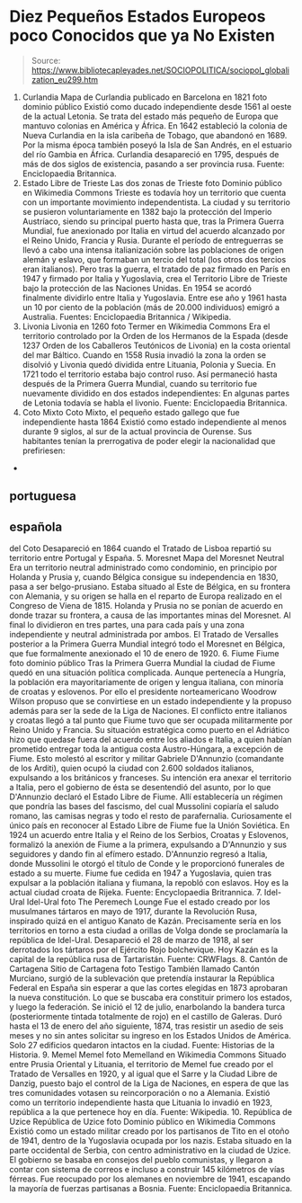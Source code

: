 # Diez Pequeños Estados Europeos poco Conocidos que ya No Existen

> Source: https://www.bibliotecapleyades.net/SOCIOPOLITICA/sociopol_globalization_eu299.htm

1. Curlandia
Mapa de Curlandia
publicado en Barcelona en 1821
foto dominio público
Existió como ducado independiente desde 1561 al oeste de la
actual Letonia. Se trata del estado más pequeño de Europa que
mantuvo colonias en América y África.
En 1642 estableció la
colonia de Nueva Curlandia en la isla caribeña de Tobago, que
abandonó en 1689. Por la misma época también poseyó la Isla de
San Andrés, en el estuario del río Gambia en África.
Curlandia desapareció en 1795,
después de más de dos siglos de existencia, pasando a ser
provincia rusa.
Fuente:
Enciclopaedia Britannica.
2. Estado Libre de Trieste
Las
dos zonas de Trieste
foto Dominio público en Wikimedia Commons
Trieste es todavía hoy un
territorio que cuenta con un importante movimiento
independentista.
La ciudad y su
territorio se pusieron voluntariamente en 1382 bajo la
protección del Imperio Austríaco, siendo su principal puerto
hasta que, tras la Primera Guerra Mundial, fue anexionado por
Italia en virtud del acuerdo alcanzado por el Reino Unido,
Francia y Rusia.
Durante el período de entreguerras se llevó a cabo una intensa
italianización sobre las poblaciones de origen alemán y eslavo,
que formaban un tercio del total (los otros dos tercios eran
italianos).
Pero tras la guerra,
el tratado de paz firmado en París en 1947 y firmado por Italia
y Yugoslavia, crea el Territorio Libre de Trieste bajo la
protección de las Naciones Unidas.
En 1954 se acordó finalmente dividirlo entre Italia y
Yugoslavia.
Entre ese año y 1961
hasta un 10 por ciento de la población (más de 20.000
individuos) emigró a Australia.
Fuentes:
Enciclopaedia Britannica / Wikipedia.
3. Livonia
Livonia en 1260
foto Termer en Wikimedia Commons
Era el territorio controlado por la
Orden de los Hermanos de la Espada
(desde 1237 Orden de los Caballeros Teutónicos de Livonia) en la
costa oriental del mar Báltico.
Cuando en 1558 Rusia
invadió la zona la orden se disolvió y Livonia quedó dividida
entre Lituania, Polonia y Suecia. En 1721 todo el territorio
estaba bajo control ruso.
Así permaneció hasta después de la Primera Guerra Mundial,
cuando su territorio fue nuevamente dividido en dos estados
independientes:
En algunas partes de
Letonia todavía se habla el livonio.
Fuente:
Enciclopaedia Britannica.
4. Coto
Mixto
Coto Mixto,
el
pequeño estado gallego
que
fue independiente hasta 1864
Existió como estado independiente al menos durante 9 siglos, al
sur de la actual
provincia de Ourense.
Sus habitantes tenían
la prerrogativa de poder elegir la nacionalidad que prefiriesen:
-
portuguesa
-
española
-
del Coto
Desapareció en 1864
cuando el Tratado de Lisboa repartió su territorio entre
Portugal y España.
5. Moresnet
Mapa del Moresnet Neutral
Era un territorio neutral administrado como condominio, en
principio por Holanda y Prusia y, cuando Bélgica consigue su
independencia en 1830, pasa a ser belgo-prusiano.
Estaba situado al Este de Bélgica, en su frontera con Alemania,
y su origen se halla en el reparto de Europa realizado en el
Congreso de Viena de 1815.
Holanda y Prusia no
se ponían de acuerdo en donde trazar su frontera, a causa de las
importantes minas del Moresnet. Al final lo dividieron en tres
partes, una para cada país y una zona independiente y neutral
administrada por ambos.
El Tratado de Versalles posterior a la Primera Guerra Mundial
integró todo
el Moresnet en Bélgica, que fue
formalmente anexionado el 10 de enero de 1920.
6. Fiume
Fiume
foto dominio público
Tras la Primera Guerra Mundial la
ciudad de Fiume quedó en una
situación política complicada.
Aunque pertenecía a
Hungría, la población era mayoritariamente de origen y lengua
italiana, con minoría de croatas y eslovenos.
Por ello el
presidente norteamericano Woodrow Wilson propuso que se
convirtiese en un estado independiente y la propuso además para
ser la sede de la Liga de Naciones.
El conflicto entre
italianos y croatas llegó a tal punto que Fiume tuvo que ser
ocupada militarmente por Reino Unido y Francia.
Su situación estratégica como puerto en el Adriático hizo que
quedase fuera del acuerdo entre los aliados e Italia, a quien
habían prometido entregar toda la antigua costa Austro-Húngara,
a excepción de Fiume.
Esto molestó al
escritor y militar Gabriele D'Annunzio (comandante de
los Arditi), quien ocupó la
ciudad con 2.600 soldados italianos, expulsando a los británicos
y franceses.
Su intención era
anexar el territorio a Italia, pero el gobierno de ésta se
desentendió del asunto, por lo que D'Annunzio declaró el
Estado Libre de Fiume.
Allí establecería un régimen que pondría las bases del fascismo,
del cual Mussolini copiaría el saludo romano, las camisas
negras y todo el resto de parafernalia.
Curiosamente el único
país en reconocer al Estado Libre de Fiume fue la Unión
Soviética.
En 1924 un acuerdo entre Italia y el Reino de los Serbios,
Croatas y Eslovenos, formalizó la anexión de Fiume a la primera,
expulsando a D'Annunzio y sus seguidores y dando fin al efímero
estado.
D'Annunzio regresó a Italia, donde Mussolini le otorgó el título
de Conde y le proporcionó funerales de estado a su muerte. Fiume
fue cedida en 1947 a Yugoslavia, quien tras expulsar a la
población italiana y fiumana, la repobló con eslavos.
Hoy es la actual
ciudad croata de
Rijeka.
Fuente:
Encyclopaedia Britrannica.
7. Idel-Ural
Idel-Ural
foto The Peremech Lounge
Fue el estado creado por los musulmanes tártaros en mayo de
1917, durante la Revolución Rusa, inspirado quizá en el antiguo
Kanato de Kazán.
Precisamente sería en
los territorios en torno a esta ciudad a orillas de Volga donde
se proclamaría la
república de Idel-Ural.
Desapareció el 28 de
marzo de 1918, al ser derrotados los tártaros por el Ejército
Rojo bolchevique. Hoy
Kazán es la capital de la
república rusa de Tartaristán.
Fuente:
CRWFlags.
8. Cantón
de Cartagena
Sitio de Cartagena
foto Testigo
También llamado
Cantón Murciano, surgió de la
sublevación que pretendía instaurar la República Federal en
España sin esperar a que las cortes elegidas en 1873 aprobaran
la nueva constitución.
Lo que se buscaba era
constituir primero los estados, y luego la federación. Se inició
el 12 de julio, enarbolando la bandera turca (posteriormente
tintada totalmente de rojo) en el castillo de Galeras.
Duró hasta el 13 de
enero del año siguiente, 1874, tras resistir un asedio de seis
meses y no sin antes solicitar su ingreso en los Estados Unidos
de América.
Solo 27 edificios
quedaron intactos en la ciudad.
Fuente:
Historias de la Historia.
9. Memel
Memel
foto Memelland en Wikimedia Commons
Situado entre Prusia Oriental y Lituania, el
territorio de Memel fue creado
por el Tratado de Versalles en 1920, y al igual que el Sarre y
la Ciudad Libre de Danzig, puesto bajo el control de la Liga de
Naciones, en espera de que las tres comunidades votasen su
reincorporación o no a Alemania.
Existió como un territorio independiente hasta que Lituania lo
invadió en 1923, república a la que pertenece hoy en día.
Fuente:
Wikipedia.
10.
República de Uzice
República de Uzice
foto Dominio público en Wikimedia Commons
Existió como un estado militar creado por los partisanos de
Tito en el otoño de 1941, dentro de la Yugoslavia ocupada
por los nazis.
Estaba situado en la
parte occidental de Serbia, con centro administrativo en la
ciudad de
Uzice.
El gobierno se basaba en consejos del pueblo comunistas, y
llegaron a contar con sistema de correos e incluso a construir
145 kilómetros de vías férreas.
Fue reocupado por los
alemanes en noviembre de 1941, escapando la mayoría de fuerzas
partisanas a Bosnia.
Fuente:
Enciclopaedia Britannica.
